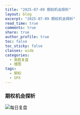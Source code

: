 ```yaml
---
title: "2025-07-09 期权机会探析"
layout: blog
excerpt: "2025-07-09 期权机会探析"
read_time: true
comments: true
share: true
author_profile: true
toc: false
toc_sticky: false
classes: wide
categories:
  - 美股复盘
  - 缠图
tags:
  - 期权
  - SPX
---
```

### 期权机会探析
![每日复盘](https://image.olim.cc/2025/2025-07-09-期权机会探究.jpg)